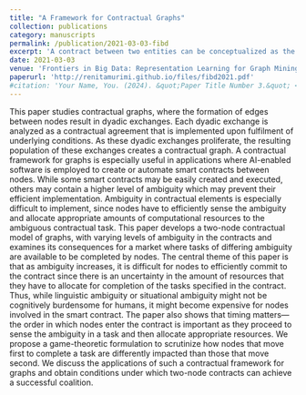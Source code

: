 ```yaml
---
title: "A Framework for Contractual Graphs"
collection: publications
category: manuscripts
permalink: /publication/2021-03-03-fibd
excerpt: 'A contract between two entities can be conceptualized as the addition of an edge to a graph. This paper studies graphs of smart contracts, and the role of ambiguity in contract parameters as well as timing of contract initiation on the the computational resource allocation specified in the contracts.'
date: 2021-03-03
venue: 'Frontiers in Big Data: Representation Learning for Graph Mining and Generation'
paperurl: 'http://renitamurimi.github.io/files/fibd2021.pdf'
#citation: 'Your Name, You. (2024). &quot;Paper Title Number 3.&quot; <i>GitHub Journal of Bugs</i>. 1(3).'
---
```


This paper studies contractual graphs, where the formation of edges between nodes result in dyadic exchanges. Each dyadic exchange is analyzed as a contractual agreement that is implemented upon fulfilment of underlying conditions. As these dyadic exchanges proliferate, the resulting population of these exchanges creates a contractual graph. A contractual framework for graphs is especially useful in applications where AI-enabled software is employed to create or automate smart contracts between nodes. While some smart contracts may be easily created and executed, others may contain a higher level of ambiguity which may prevent their efficient implementation. Ambiguity in contractual elements is especially difficult to implement, since nodes have to efficiently sense the ambiguity and allocate appropriate amounts of computational resources to the ambiguous contractual task. This paper develops a two-node contractual model of graphs, with varying levels of ambiguity in the contracts and examines its consequences for a market where tasks of differing ambiguity are available to be completed by nodes. The central theme of this paper is that as ambiguity increases, it is difficult for nodes to efficiently commit to the contract since there is an uncertainty in the amount of resources that they have to allocate for completion of the tasks specified in the contract. Thus, while linguistic ambiguity or situational ambiguity might not be cognitively burdensome for humans, it might become expensive for nodes involved in the smart contract. The paper also shows that timing matters—the order in which nodes enter the contract is important as they proceed to sense the ambiguity in a task and then allocate appropriate resources. We propose a game-theoretic formulation to scrutinize how nodes that move first to complete a task are differently impacted than those that move second. We discuss the applications of such a contractual framework for graphs and obtain conditions under which two-node contracts can achieve a successful coalition.
